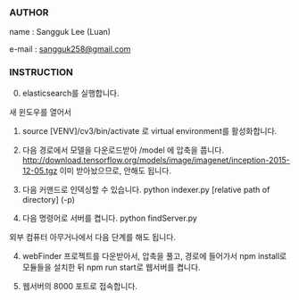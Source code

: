 ### AUTHOR

name : Sangguk Lee (Luan)

e-mail : sangguk258@gmail.com

### INSTRUCTION

0. elasticsearch를 실행합니다.

새 윈도우를 열어서

1. source [VENV]/cv3/bin/activate 로 virtual environment를 활성화합니다.


2. 다음 경로에서 모델을 다운로드받아 /model 에 압축을 풉니다.
	http://download.tensorflow.org/models/image/imagenet/inception-2015-12-05.tgz
	이미 받아놨으므로, 안해도 됩니다.

2. 다음 커맨드로 인덱싱할 수 있습니다.
	python indexer.py [relative path of directory] (-p)

3. 다음 명령어로 서버를 켭니다.
	python findServer.py

외부 컴퓨터 아무거나에서 다음 단계를 해도 됩니다.

4. webFinder 프로젝트를 다운받아서, 압축을 풀고, 경로에 들어가서
	npm install로 모듈들을 설치한 뒤
	npm run start로 웹서버를 켭니다.

5. 웹서버의 8000 포트로 접속합니다.
